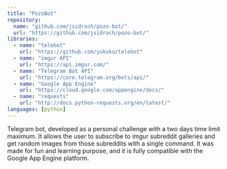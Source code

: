 ```yaml
---
title: "PozoBot"
repository:
  name: "github.com/jsidrach/pozo-bot/"
  url: "https://github.com/jsidrach/pozo-bot/"
libraries:
  - name: "telebot"
    url: "https://github.com/yukuku/telebot"
  - name: "imgur API"
    url: "https://api.imgur.com/"
  - name: "Telegram Bot API"
    url: "https://core.telegram.org/bots/api/"
  - name: "Google App Engine"
    url: "https://cloud.google.com/appengine/docs/"
  - name: "requests"
    url: "http://docs.python-requests.org/en/latest/"
languages: [python]
---
```

Telegram bot, developed as a personal challenge with a two days time limit maximum. It allows the user to subscribe to imgur subreddit galleries and get random images from those subreddits with a single command. It was made for fun and learning purpose, and it is fully compatible with the Google App Engine platform.
